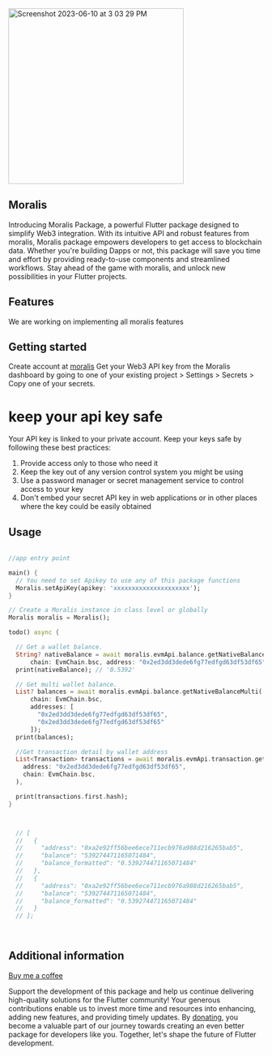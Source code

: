 
<img width="346" alt="Screenshot 2023-06-10 at 3 03 29 PM" src="https://github.com/kayson3/moralis_flutter/assets/49036534/68208088-785b-497c-bcd8-ccf43fad692e">

## Moralis
Introducing Moralis Package, a powerful Flutter package designed to simplify Web3 integration. With its intuitive API and robust features from moralis, Moralis package empowers developers to get access to blockchain data. Whether you're building Dapps or not, this package will save you time and effort by providing ready-to-use components and streamlined workflows. Stay ahead of the game with moralis, and unlock new possibilities in your Flutter projects.

## Features

We are working on implementing all moralis features

## Getting started

Create account at [moralis](https://moralis.io/)
Get your Web3 API key from the Moralis dashboard by going to one of your existing project > Settings > Secrets > Copy one of your secrets.

# keep your api key safe
Your API key is linked to your private account. Keep your keys safe by following these best practices:

1. Provide access only to those who need it
2. Keep the key out of any version control system you might be using
3. Use a password manager or secret management service to control access to your key
4. Don't embed your secret API key in web applications or in other places where the key could be easily obtained

## Usage

```dart
 
//app entry point

main() {
  // You need to set Apikey to use any of this package functions
  Moralis.setApiKey(apikey: 'xxxxxxxxxxxxxxxxxxxxx');
}

// Create a Moralis instance in class level or globally
Moralis moralis = Moralis();

todo() async {

  // Get a wallet balance.
  String? nativeBalance = await moralis.evmApi.balance.getNativeBalance(
      chain: EvmChain.bsc, address: "0x2ed3dd3dede6fg77edfgd63df53df65");
  print(nativeBalance); // '0.5392'

  // Get multi wallet balance.
  List? balances = await moralis.evmApi.balance.getNativeBalanceMulti(
      chain: EvmChain.bsc,
      addresses: [
        "0x2ed3dd3dede6fg77edfgd63df53df65",
        "0x2ed3dd3dede6fg77edfgd63df53df65"
      ]);
  print(balances);

  //Get transaction detail by wallet address
  List<Transaction> transactions = await moralis.evmApi.transaction.getTransactionByWallet(
    address: "0x2ed3dd3dede6fg77edfgd63df53df65",
    chain: EvmChain.bsc,
  ),

  print(transactions.first.hash);
}



  // [
  //   {
  //     "address": "0xa2e92ff56bee6ece711ecb976a988d216265bab5",
  //     "balance": "539274471165071484",
  //     "balance_formatted": "0.539274471165071484"
  //   },
  //   {
  //     "address": "0xa2e92ff56bee6ece711ecb976a988d216265bab5",
  //     "balance": "539274471165071484",
  //     "balance_formatted": "0.539274471165071484"
  //   }
  // ];

  
```

## Additional information

[Buy me a coffee](https://flutterwave.com/donate/52fmexoynge8)


Support the development of this package and help us continue delivering high-quality solutions for the Flutter community! Your generous contributions enable us to invest more time and resources into enhancing, adding new features, and providing timely updates. By [donating](https://flutterwave.com/donate/52fmexoynge8), you become a valuable part of our journey towards creating an even better package for developers like you. Together, let's shape the future of Flutter development.

